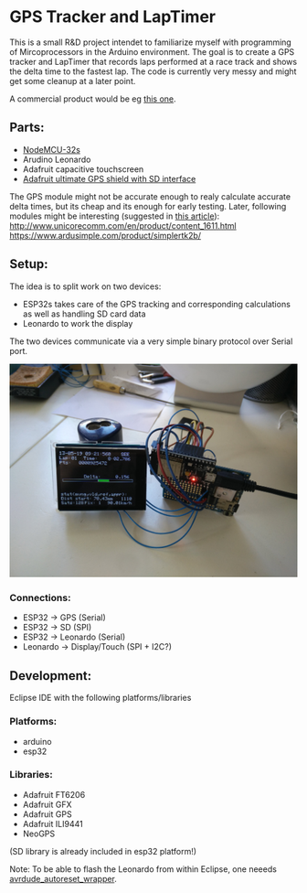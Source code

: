 # GPS Tracker and LapTimer

This is a small R&D project intendet to familiarize myself with programming of Mircoprocessors in the Arduino environment.
The goal is to create a GPS tracker and LapTimer that records laps performed at a race track and shows the delta time to the fastest lap.
The code is currently very messy and might get some cleanup at a later point.

A commercial product would be eg [this one](https://www.vboxmotorsport.co.uk/index.php/de/products/performance-meters/vbox-laptimer).


## Parts:
* [NodeMCU-32s](https://hackaday.com/2016/09/15/esp32-hands-on-awesome-promise/)
* Arudino Leonardo
* Adafruit capacitive touchscreen
* [Adafruit ultimate GPS shield with SD interface](https://www.adafruit.com/product/1272)

The GPS module might not be accurate enough to realy calculate accurate delta times, but its cheap and its enough for early testing. 
Later, following modules might be interesting (suggested in [this article](http://grauonline.de/wordpress/?page_id=1468)):
http://www.unicorecomm.com/en/product/content_1611.html
https://www.ardusimple.com/product/simplertk2b/


## Setup:
The idea is to split work on two devices:
* ESP32s takes care of the GPS tracking and corresponding calculations as well as handling SD card data
* Leonardo to work the display

The two devices communicate via a very simple binary protocol over Serial port.

![alt text](resources/IMG_20190515_114456.jpg "The assembled tracker decoding test NMEA data fed from PC")


### Connections:
* ESP32 -> GPS (Serial)
* ESP32 -> SD (SPI)
* ESP32 -> Leonardo (Serial)
* Leonardo -> Display/Touch (SPI + I2C?)


## Development:
Eclipse IDE with the following platforms/libraries

### Platforms:
* arduino
* esp32

### Libraries:
* Adafruit FT6206
* Adafruit GFX
* Adafruit GPS
* Adafruit ILI9441
* NeoGPS

(SD library is already included in esp32 platform!)

Note: To be able to flash the Leonardo from within Eclipse, one neeeds [avrdude_autoreset_wrapper](https://github.com/gotzl/avrdude_autoreset_wrapper).

